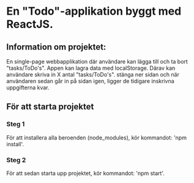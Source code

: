 # En "Todo"-applikation byggt med ReactJS.

## Information om projektet: 
En single-page webbapplikation där användare kan lägga till och ta bort "tasks/ToDo's".
Appen kan lagra data med localStorage. Därav kan användare skriva in X antal "tasks/ToDo's". stänga ner sidan och när användaren sedan går in på sidan igen, ligger de tidigare inskrivna uppgifterna kvar.

## För att starta projektet

### Steg 1
För att installera alla beroenden (node_modules), kör kommandot: 'npm install'.

### Steg 2
För att sedan starta upp projektet, kör kommandot: 'npm start'.


